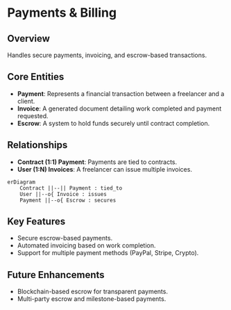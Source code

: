 # Payments & Billing

## Overview
Handles secure payments, invoicing, and escrow-based transactions.

## Core Entities
- **Payment**: Represents a financial transaction between a freelancer and a client.
- **Invoice**: A generated document detailing work completed and payment requested.
- **Escrow**: A system to hold funds securely until contract completion.

## Relationships
- **Contract (1:1) Payment**: Payments are tied to contracts.
- **User (1:N) Invoices**: A freelancer can issue multiple invoices.

```mermaid
erDiagram
    Contract ||--|| Payment : tied_to
    User ||--o{ Invoice : issues
    Payment ||--o{ Escrow : secures
```


## Key Features
- Secure escrow-based payments.
- Automated invoicing based on work completion.
- Support for multiple payment methods (PayPal, Stripe, Crypto).

## Future Enhancements
- Blockchain-based escrow for transparent payments.
- Multi-party escrow and milestone-based payments.
